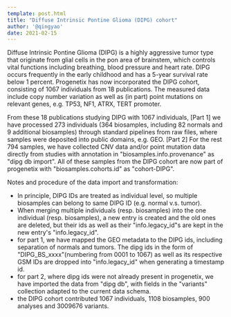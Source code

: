 ```yaml
---
template: post.html
title: "Diffuse Intrinsic Pontine Glioma (DIPG) cohort"
author: '@qingyao'
date: 2021-02-15
---
```



Diffuse Intrinsic Pontine Glioma (DIPG) is a highly aggressive tumor type that originate from glial cells in the pon area of brainstem, which controls vital functions including breathing, blood pressure and heart rate. DIPG occurs frequently in the early childhood and has a 5-year survival rate below 1 percent. Progenetix has now incorporated the DIPG cohort, consisting of 1067 individuals from 18 publications. The measured data include copy number variation as well as (in part) point mutations on relevant genes, e.g. TP53, NF1, ATRX, TERT promoter.

<!--more-->

From these 18 publications studying DIPG with 1067 individuals, [Part 1] we have processed 273 individuals (364 biosamples, including 82 normals and 9 additional biosamples) through standard pipelines from raw files, where samples were deposited into public domains, e.g. GEO. [Part 2] For the rest 794 samples, we have collected CNV data and/or point mutation data directly from studies with annotation in "biosamples.info.provenance" as "dipg db import". All of these samples from the DIPG cohort are now part of progenetix with "biosamples.cohorts.id" as "cohort-DIPG".


Notes and procedure of the data import and transformation:
 - In principle, DIPG IDs are treated as individual level, so multiple biosamples can belong to same DIPG ID (e.g. normal v.s. tumor).
 - When merging multiple individuals (resp. biosamples) into the one individual (resp. biosamples), a new entry is created and the old ones are deleted, but their ids as well as their "info.legacy_id"s are kept in the new entry's "info.legacy_id".
 - for part 1, we have mapped the GEO metadata to the DIPG ids, including separation of normals and tumors. The dipg ids in the form of "DIPG_BS_xxxx"(numbering from 0001 to 1067) as well as its respective GSM IDs are dropped into "info.legacy_id" when generating a timestamp id. 
 - for part 2, where dipg ids were not already present in progenetix, we have imported the data from "dipg db", with fields in the "variants" collection adapted to the current data schema. 
 - the DIPG cohort contributed 1067 individuals, 1108 biosamples, 900 analyses and 3009676 variants.

